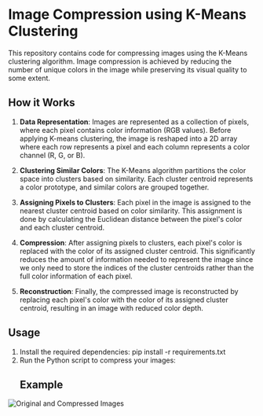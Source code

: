 # Image Compression using K-Means Clustering

This repository contains code for compressing images using the K-Means clustering algorithm. Image compression is achieved by reducing the number of unique colors in the image while preserving its visual quality to some extent.

## How it Works

1. **Data Representation**: Images are represented as a collection of pixels, where each pixel contains color information (RGB values). Before applying K-means clustering, the image is reshaped into a 2D array where each row represents a pixel and each column represents a color channel (R, G, or B).

2. **Clustering Similar Colors**: The K-Means algorithm partitions the color space into clusters based on similarity. Each cluster centroid represents a color prototype, and similar colors are grouped together.

3. **Assigning Pixels to Clusters**: Each pixel in the image is assigned to the nearest cluster centroid based on color similarity. This assignment is done by calculating the Euclidean distance between the pixel's color and each cluster centroid.

4. **Compression**: After assigning pixels to clusters, each pixel's color is replaced with the color of its assigned cluster centroid. This significantly reduces the amount of information needed to represent the image since we only need to store the indices of the cluster centroids rather than the full color information of each pixel.

5. **Reconstruction**: Finally, the compressed image is reconstructed by replacing each pixel's color with the color of its assigned cluster centroid, resulting in an image with reduced color depth.

## Usage


1. Install the required dependencies:
   pip install -r requirements.txt
2. Run the Python script to compress your images:
   ## Example
![Original and Compressed Images](example.png)





